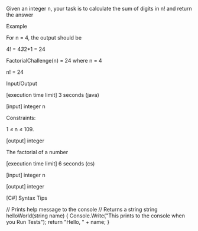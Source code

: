 Given an integer n, your task is to calculate the sum of digits in n! and return the answer

Example

For n = 4, the output should be

4! = 4*3*2*1 = 24

FactorialChallenge(n) = 24 where n = 4

n! = 24

Input/Output

[execution time limit] 3 seconds (java)

[input] integer n

Constraints:

1 ≤ n ≤ 109.

[output] integer

The factorial of a number

[execution time limit] 6 seconds (cs)

[input] integer n

[output] integer

[C#] Syntax Tips

// Prints help message to the console
// Returns a string
string helloWorld(string name) {
    Console.Write("This prints to the console when you Run Tests");
    return "Hello, " + name;
}